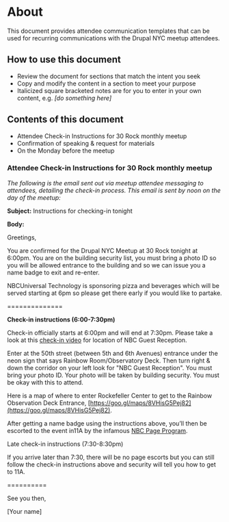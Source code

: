 # About

This document provides attendee communication templates that can be used for recurring communications with the Drupal NYC meetup attendees.

## How to use this document

* Review the document for sections that match the intent you seek
* Copy and modify the content in a section to meet your purpose
* Italicized square bracketed notes are for you to enter in your own content, e.g. _\[do something here\]_

## Contents of this document

* Attendee Check-in Instructions for 30 Rock monthly meetup
* Confirmation of speaking & request for materials
* On the Monday before the meetup

### Attendee Check-in Instructions for 30 Rock monthly meetup

_The following is the email sent out via meetup attendee messaging to attendees, detailing the check-in process. This email is sent by noon on the day of the meetup:_

**Subject:** Instructions for checking-in tonight

**Body:**

Greetings,

You are confirmed for the Drupal NYC Meetup at 30 Rock tonight at 6:00pm. You are on the building security list, you must bring a photo ID so you will be allowed entrance to the building and so we can issue you a name badge to exit and re-enter.

NBCUniversal Technology is sponsoring pizza and beverages which will be served starting at 6pm so please get there early if you would like to partake.

==============

**Check-in instructions \(6:00-7:30pm\)**

Check-in officially starts at 6:00pm and will end at 7:30pm. Please take a look at this [check-in video](http://bit.ly/dnyccheckin) for location of NBC Guest Reception.

Enter at the 50th street \(between 5th and 6th Avenues\) entrance under the neon sign that says Rainbow Room/Observatory Deck. Then turn right & down the corridor on your left look for "NBC Guest Reception". You must bring your photo ID. Your photo will be taken by building security. You must be okay with this to attend.

Here is a map of where to enter Rockefeller Center to get to the Rainbow Observation Deck Entrance, [https://goo.gl/maps/8VHisG5Pej82](https://goo.gl/maps/8VHisG5Pej82).

After getting a name badge using the instructions above, you’ll then be escorted to the event in11A by the infamous [NBC Page Program](https://en.wikipedia.org/wiki/Kenneth_Parcell).

Late check-in instructions \(7:30-8:30pm\)

If you arrive later than 7:30, there will be no page escorts but you can still follow the check-in instructions above and security will tell you how to get to 11A.

==========

See you then,

\[Your name\]

